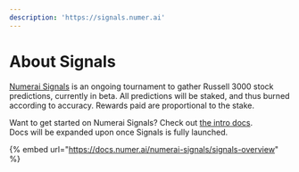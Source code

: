 ```yaml
---
description: 'https://signals.numer.ai'
---
```


# About Signals

[Numerai Signals](https://signals.numer.ai) is an ongoing tournament to gather Russell 3000 stock predictions, currently in beta. All predictions will be staked, and thus burned according to accuracy. Rewards paid are proportional to the stake.

Want to get started on Numerai Signals? Check out [the intro docs](https://docs.numer.ai/numerai-signals/signals-overview).   
Docs will be expanded upon once Signals is fully launched.

{% embed url="https://docs.numer.ai/numerai-signals/signals-overview" %}







